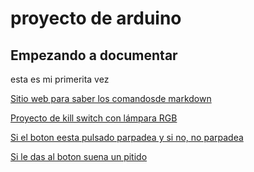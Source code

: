 # proyecto de arduino
## Empezando a documentar
esta es mi primerita vez

[Sitio web para saber los comandosde markdown](https://guides.github.com/pdfs/markdown-cheatsheet-online.pdf)

[Proyecto de kill switch con lámpara RGB](https://github.com/Jsamapro/arduino/blob/main/kill_switch.ino)

[Si el boton eesta pulsado parpadea y si no, no parpadea](https://github.com/Jsamapro/arduino/blob/main/PWM1.ino)

[Si le das al boton suena un pitido](https://github.com/Jsamapro/arduino/blob/main/theremin.ino)
